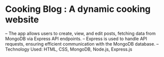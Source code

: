 # Cooking Blog : A dynamic cooking website
– The app allows users to create, view, and edit posts, fetching data from MongoDB via Express API endpoints.
– Express is used to handle API requests, ensuring efficient communication with the MongoDB database.
– Technology Used: HTML, CSS, MongoDB, Node.js, Express.js
